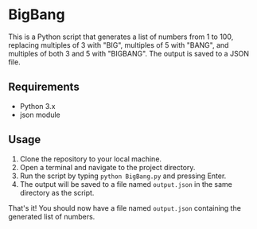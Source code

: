 # BigBang

This is a Python script that generates a list of numbers from 1 to 100, replacing multiples of 3 with "BIG", multiples of 5 with "BANG", and multiples of both 3 and 5 with "BIGBANG". The output is saved to a JSON file.

## Requirements

- Python 3.x
- json module

## Usage

1. Clone the repository to your local machine.
2. Open a terminal and navigate to the project directory.
3. Run the script by typing `python BigBang.py` and pressing Enter.
4. The output will be saved to a file named `output.json` in the same directory as the script.

That's it! You should now have a file named `output.json` containing the generated list of numbers.
